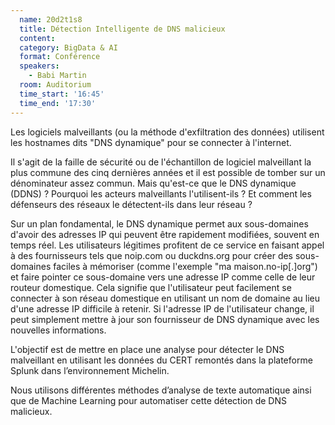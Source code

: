 ```yaml
---
  name: 20d2t1s8
  title: Détection Intelligente de DNS malicieux 
  content:
  category: BigData & AI
  format: Conférence
  speakers: 
    - Babi Martin
  room: Auditorium
  time_start: '16:45'
  time_end: '17:30'
---
```

Les logiciels malveillants (ou la méthode d'exfiltration des données) utilisent les hostnames dits "DNS dynamique" pour se connecter à l'internet. 

Il s'agit de la faille de sécurité ou de l'échantillon de logiciel malveillant la plus commune des cinq dernières années et il est possible de tomber sur un dénominateur assez commun.
Mais qu'est-ce que le DNS dynamique (DDNS) ? 
Pourquoi les acteurs malveillants l'utilisent-ils ? 
Et comment les défenseurs des réseaux le détectent-ils dans leur réseau ? 

Sur un plan fondamental, le DNS dynamique permet aux sous-domaines d'avoir des adresses IP qui peuvent être rapidement modifiées, souvent en temps réel. Les utilisateurs légitimes profitent de ce service en faisant appel à des fournisseurs tels que noip.com ou duckdns.org pour créer des sous-domaines faciles à mémoriser (comme l'exemple "ma maison.no-ip[.]org") et faire pointer ce sous-domaine vers une adresse IP comme celle de leur routeur domestique. 
Cela signifie que l'utilisateur peut facilement se connecter à son réseau domestique en utilisant un nom de domaine au lieu d'une adresse IP difficile à retenir. Si l'adresse IP de l'utilisateur change, il peut simplement mettre à jour son fournisseur de DNS dynamique avec les nouvelles informations. 

L'objectif est de mettre en place une analyse pour détecter le DNS malveillant en utilisant les données du CERT remontés dans la plateforme Splunk dans l’environnement Michelin. 

Nous utilisons différentes méthodes d’analyse de texte automatique ainsi que de Machine Learning pour automatiser cette détection de DNS malicieux.
